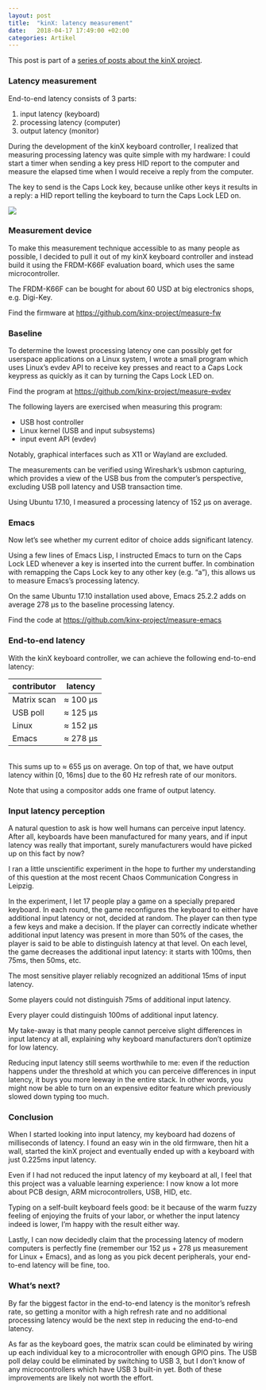 ```yaml
---
layout: post
title:  "kinX: latency measurement"
date:   2018-04-17 17:49:00 +02:00
categories: Artikel
---
```


This post is part of a [series of posts about the kinX project](/posts/2018-04-17-kinx).

### Latency measurement

End-to-end latency consists of 3 parts:

1. input latency (keyboard)
2. processing latency (computer)
3. output latency (monitor)

During the development of the kinX keyboard controller, I realized that
measuring processing latency was quite simple with my hardware: I could start a
timer when sending a key press HID report to the computer and measure the
elapsed time when I would receive a reply from the computer.

The key to send is the Caps Lock key, because unlike other keys it results in a
reply: a HID report telling the keyboard to turn the Caps Lock LED on.

<img src="/Bilder/kinx-latency-measurement-device.svg">

### Measurement device

To make this measurement technique accessible to as many people as possible, I
decided to pull it out of my kinX keyboard controller and instead build it using
the FRDM-K66F evaluation board, which uses the same microcontroller.

The FRDM-K66F can be bought for about 60 USD at big electronics shops, e.g. Digi-Key.

Find the firmware at https://github.com/kinx-project/measure-fw

### Baseline

To determine the lowest processing latency one can possibly get for userspace
applications on a Linux system, I wrote a small program which uses Linux’s evdev
API to receive key presses and react to a Caps Lock keypress as quickly as it
can by turning the Caps Lock LED on.

Find the program at https://github.com/kinx-project/measure-evdev

The following layers are exercised when measuring this program:

* USB host controller
* Linux kernel (USB and input subsystems)
* input event API (evdev)

Notably, graphical interfaces such as X11 or Wayland are excluded.

The measurements can be verified using Wireshark’s usbmon capturing, which
provides a view of the USB bus from the computer’s perspective, excluding USB
poll latency and USB transaction time.

Using Ubuntu 17.10, I measured a processing latency of 152 μs on average.

### Emacs

Now let’s see whether my current editor of choice adds significant latency.

Using a few lines of Emacs Lisp, I instructed Emacs to turn on the Caps Lock LED
whenever a key is inserted into the current buffer. In combination with
remapping the Caps Lock key to any other key (e.g. “a”), this allows us to
measure Emacs’s processing latency.

On the same Ubuntu 17.10 installation used above, Emacs 25.2.2 adds on average
278 μs to the baseline processing latency.

Find the code at https://github.com/kinx-project/measure-emacs

### End-to-end latency

With the kinX keyboard controller, we can achieve the following end-to-end latency:

contributor | latency
------------|------
Matrix scan | ≈ 100 μs
USB poll    | ≈ 125 μs
Linux       | ≈ 152 μs
Emacs       | ≈ 278 μs

<br>This sums up to ≈ 655 μs on average. On top of that, we have output latency
within \[0, 16ms\] due to the 60 Hz refresh rate of our monitors.

Note that using a compositor adds one frame of output latency.

### Input latency perception

A natural question to ask is how well humans can perceive input latency. After
all, keyboards have been manufactured for many years, and if input latency was
really that important, surely manufacturers would have picked up on this fact by
now?

I ran a little unscientific experiment in the hope to further my understanding
of this question at the most recent Chaos Communication Congress in Leipzig.

In the experiment, I let 17 people play a game on a specially prepared
keyboard. In each round, the game reconfigures the keyboard to either have
additional input latency or not, decided at random. The player can then type a
few keys and make a decision. If the player can correctly indicate whether
additional input latency was present in more than 50% of the cases, the player
is said to be able to distinguish latency at that level. On each level, the game
decreases the additional input latency: it starts with 100ms, then 75ms, then
50ms, etc.

The most sensitive player reliably recognized an additional 15ms of input
latency.

Some players could not distinguish 75ms of additional input latency.

Every player could distinguish 100ms of additional input latency.

My take-away is that many people cannot perceive slight differences in input
latency at all, explaining why keyboard manufacturers don’t optimize for low
latency.

Reducing input latency still seems worthwhile to me: even if the reduction
happens under the threshold at which you can perceive differences in input
latency, it buys you more leeway in the entire stack. In other words, you might
now be able to turn on an expensive editor feature which previously slowed down
typing too much.

### Conclusion

When I started looking into input latency, my keyboard had dozens of
milliseconds of latency. I found an easy win in the old firmware, then hit a
wall, started the kinX project and eventually ended up with a keyboard with just
0.225ms input latency.

Even if I had not reduced the input latency of my keyboard at all, I feel that
this project was a valuable learning experience: I now know a lot more about PCB
design, ARM microcontrollers, USB, HID, etc.

Typing on a self-built keyboard feels good: be it because of the warm fuzzy
feeling of enjoying the fruits of your labor, or whether the input latency
indeed is lower, I’m happy with the result either way.

Lastly, I can now decidedly claim that the processing latency of modern
computers is perfectly fine (remember our 152 μs + 278 μs measurement for
Linux + Emacs), and as long as you pick decent peripherals, your end-to-end
latency will be fine, too.

### What’s next?

By far the biggest factor in the end-to-end latency is the monitor’s refresh
rate, so getting a monitor with a high refresh rate and no additional processing
latency would be the next step in reducing the end-to-end latency.

As far as the keyboard goes, the matrix scan could be eliminated by wiring up
each individual key to a microcontroller with enough GPIO pins. The USB poll
delay could be eliminated by switching to USB 3, but I don’t know of any
microcontrollers which have USB 3 built-in yet. Both of these improvements are
likely not worth the effort.
